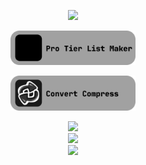 <p align='center'>
  <a href='https://github.com/LiamSwayne?tab=repositories&q=&type=&language=&sort=stargazers'>
    <img width='200' src='https://img.shields.io/github/stars/LiamSwayne?affiliations=OWNER&label=Stars%20on%20my%20repos&labelColor=%23210083&color=%233F0076'/>
  </a>
</p>
<p align='center'>
  <a href='https://protierlist.web.app'><img width='200' src='https://github.com/LiamSwayne/LiamSwayne/raw/main/protierlist.svg' alt='My Sites'/></a>
</p>
<p align='center'>
  <a href='https://convertcompress.web.app'><img width='200' src='https://github.com/LiamSwayne/LiamSwayne/raw/main/convertcompress.svg' alt='My Sites'/></a>
</p>
<p align='center'>
  <a href='https://obsidian.md/'>
      <img width='200' src='https://img.shields.io/badge/Writer%20using%20Obsidian-8b5cf7?color=%231a1a1a'/>
      <br>
      <img width='370' src='https://img.shields.io/badge/Latest%20Obsidian%20commit-2023/10/16 9:27 PM-8b5cf7?labelColor=%231a1a1a&color=%238b5cf7'/>
      <br>
      <img width='325' src='https://img.shields.io/badge/Total%20Obsidian%20repository%20commits-3076-8b5cf7?labelColor=%231a1a1a&color=%238b5cf7'/>
  </a>
</p>
